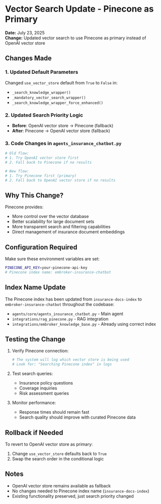# Vector Search Update - Pinecone as Primary

**Date:** July 23, 2025  
**Change:** Updated vector search to use Pinecone as primary instead of OpenAI vector store

## Changes Made

### 1. Updated Default Parameters
Changed `use_vector_store` default from `True` to `False` in:
- `_search_knowledge_wrapper()` 
- `_mandatory_vector_search_wrapper()`
- `_search_knowledge_wrapper_force_enhanced()`

### 2. Updated Search Priority Logic
- **Before**: OpenAI vector store → Pinecone (fallback)
- **After**: Pinecone → OpenAI vector store (fallback)

### 3. Code Changes in `agents_insurance_chatbot.py`

```python
# Old flow:
# 1. Try OpenAI vector store first
# 2. Fall back to Pinecone if no results

# New flow:
# 1. Try Pinecone first (primary)
# 2. Fall back to OpenAI vector store if no results
```

## Why This Change?

Pinecone provides:
- More control over the vector database
- Better scalability for large document sets
- More transparent search and filtering capabilities
- Direct management of insurance document embeddings

## Configuration Required

Make sure these environment variables are set:
```bash
PINECONE_API_KEY=your-pinecone-api-key
# Pinecone index name: embroker-insurance-chatbot
```

## Index Name Update

The Pinecone index has been updated from `insurance-docs-index` to `embroker-insurance-chatbot` throughout the codebase:
- `agents/core/agents_insurance_chatbot.py` - Main agent
- `integrations/rag_pinecone.py` - RAG integration
- `integrations/embroker_knowledge_base.py` - Already using correct index

## Testing the Change

1. Verify Pinecone connection:
   ```python
   # The system will log which vector store is being used
   # Look for: "Searching Pinecone index" in logs
   ```

2. Test search queries:
   - Insurance policy questions
   - Coverage inquiries
   - Risk assessment queries

3. Monitor performance:
   - Response times should remain fast
   - Search quality should improve with curated Pinecone data

## Rollback if Needed

To revert to OpenAI vector store as primary:
1. Change `use_vector_store` defaults back to `True`
2. Swap the search order in the conditional logic

## Notes

- OpenAI vector store remains available as fallback
- No changes needed to Pinecone index name (`insurance-docs-index`)
- Existing functionality preserved, just search priority changed